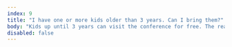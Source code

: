 ```yaml
---
index: 9
title: "I have one or more kids older than 3 years. Can I bring them?"
body: "Kids up until 3 years can visit the conference for free. The reason for this is that there are some travel beds for kids on the venue site. If you have one or more kids that you would like to bring, please <a href='mailto:info@swiftisland.nl'>contact us via email</a> so we can discuss the options."
disabled: false
---
```

